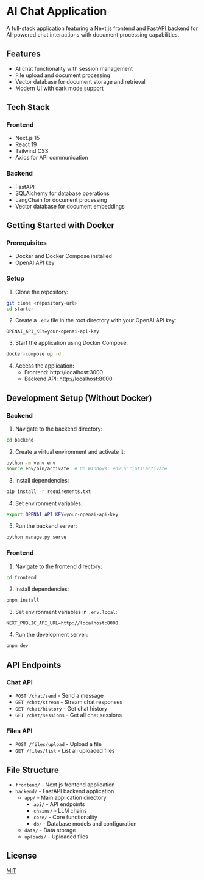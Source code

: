 # AI Chat Application

A full-stack application featuring a Next.js frontend and FastAPI backend for AI-powered chat interactions with document processing capabilities.

## Features

- AI chat functionality with session management
- File upload and document processing
- Vector database for document storage and retrieval
- Modern UI with dark mode support

## Tech Stack

### Frontend
- Next.js 15
- React 19
- Tailwind CSS
- Axios for API communication

### Backend
- FastAPI
- SQLAlchemy for database operations
- LangChain for document processing
- Vector database for document embeddings

## Getting Started with Docker

### Prerequisites
- Docker and Docker Compose installed
- OpenAI API key

### Setup

1. Clone the repository:
```bash
git clone <repository-url>
cd starter
```

2. Create a `.env` file in the root directory with your OpenAI API key:
```
OPENAI_API_KEY=your-openai-api-key
```

3. Start the application using Docker Compose:
```bash
docker-compose up -d
```

4. Access the application:
   - Frontend: http://localhost:3000
   - Backend API: http://localhost:8000

## Development Setup (Without Docker)

### Backend

1. Navigate to the backend directory:
```bash
cd backend
```

2. Create a virtual environment and activate it:
```bash
python -m venv env
source env/bin/activate  # On Windows: env\Scripts\activate
```

3. Install dependencies:
```bash
pip install -r requirements.txt
```

4. Set environment variables:
```bash
export OPENAI_API_KEY=your-openai-api-key
```

5. Run the backend server:
```bash
python manage.py serve
```

### Frontend

1. Navigate to the frontend directory:
```bash
cd frontend
```

2. Install dependencies:
```bash
pnpm install
```

3. Set environment variables in `.env.local`:
```
NEXT_PUBLIC_API_URL=http://localhost:8000
```

4. Run the development server:
```bash
pnpm dev
```

## API Endpoints

### Chat API
- `POST /chat/send` - Send a message
- `GET /chat/stream` - Stream chat responses
- `GET /chat/history` - Get chat history
- `GET /chat/sessions` - Get all chat sessions

### Files API
- `POST /files/upload` - Upload a file
- `GET /files/list` - List all uploaded files

## File Structure

- `frontend/` - Next.js frontend application
- `backend/` - FastAPI backend application
  - `app/` - Main application directory
    - `api/` - API endpoints
    - `chains/` - LLM chains
    - `core/` - Core functionality
    - `db/` - Database models and configuration
  - `data/` - Data storage
  - `uploads/` - Uploaded files

## License

[MIT](LICENSE)